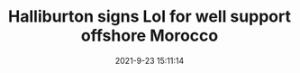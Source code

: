 ---
"title": "Halliburton signs LoI for well support offshore Morocco"
"date": "2021-9-23 15:11:14"
"feed_name": "OFFSHOREMAG"
"feed_website": "https://www.offshore-mag.com/"
"feed_rss": "https://www.offshore-mag.com/__rss/website-scheduled-content.xml?input=%7B%22sectionAlias%22%3A%22home%22%7D"
"link": "https://www.offshore-mag.com/drilling-completion/article/14210894/halliburton-signs-loi-for-well-support-offshore-morocco"
"file": "_posts/2021-1-1-b4af05d09009f5f7944323a1c6d0f561f4bc2bb0.md"
"accident": "0"
"drilling": "0"
"dead": "0"
"injured": "0"
"where": "unknown site"
"place": "unknown place"
---